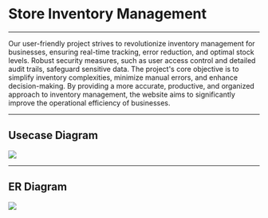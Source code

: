 <h1>Store Inventory Management</h1>
<hr/>
Our user-friendly project strives to revolutionize inventory management for businesses, ensuring real-time tracking, error reduction, and optimal stock levels. Robust security measures, such as user access control and detailed audit trails, safeguard sensitive data. The project's core objective is to simplify inventory complexities, minimize manual errors, and enhance decision-making. By providing a more accurate, productive, and organized approach to inventory management, the website aims to significantly improve the operational efficiency of businesses.
<hr/>
<h2>Usecase Diagram</h2>
<img src="https://github.com/cdacProjectStoreManagement/store_inventory_management/assets/128993363/00c3c880-e3c0-43aa-836d-39adb77ea9ce">
<hr/>
<h2>ER Diagram</h2>
<img src="https://github.com/cdacProjectStoreManagement/store_inventory_management/assets/128993363/607c62e1-dd9c-4d77-b19b-0abdab2345e1">




